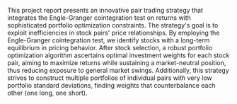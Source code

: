 This project report presents an innovative pair trading strategy that integrates the 
Engle-Granger cointegration test on returns with sophisticated portfolio optimization 
constraints. The strategy's goal is to exploit inefficiencies in stock pairs' price 
relationships. By employing the Engle-Granger cointegration test, we identify stocks 
with a long-term equilibrium in pricing behavior. After stock selection, a robust 
portfolio optimization algorithm ascertains optimal investment weights for each stock 
pair, aiming to maximize returns while sustaining a market-neutral position, thus 
reducing exposure to general market swings. Additionally, this strategy strives to 
construct multiple portfolios of individual pairs with very low portfolio standard 
deviations, finding weights that counterbalance each other (one long, one short).
